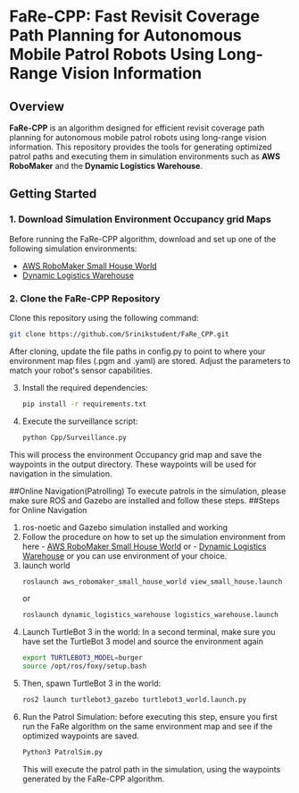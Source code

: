 # FaRe-CPP: Fast Revisit Coverage Path Planning for Autonomous Mobile Patrol Robots Using Long-Range Vision Information

## Overview
**FaRe-CPP** is an algorithm designed for efficient revisit coverage path planning for autonomous mobile patrol robots using long-range vision information. This repository provides the tools for generating optimized patrol paths and executing them in simulation environments such as **AWS RoboMaker** and the **Dynamic Logistics Warehouse**.

## Getting Started

### 1. Download Simulation Environment Occupancy grid Maps

Before running the FaRe-CPP algorithm, download and set up one of the following simulation environments:
- [AWS RoboMaker Small House World](https://github.com/aws-robotics/aws-robomaker-small-house-world)
- [Dynamic Logistics Warehouse](https://github.com/belal-ibrahim/dynamic_logistics_warehouse)

### 2. Clone the FaRe-CPP Repository

Clone this repository using the following command:

```bash
git clone https://github.com/Srinikstudent/FaRe_CPP.git
```
After cloning, update the file paths in config.py to point to where your environment map files (.pgm and .yaml) are stored. Adjust the parameters to match your robot's sensor capabilities.

3. Install the required dependencies:

    ```bash
    pip install -r requirements.txt
    ```

4. Execute the surveillance script:

    ```bash
    python Cpp/Surveillance.py
    ```

This will process the environment Occupancy grid map and save the waypoints in the output directory. These waypoints will be used for navigation in the simulation.

##Online Navigation(Patrolling)
To execute patrols in the simulation, please make sure ROS and Gazebo are installed and follow these steps.
##Steps for Online Navigation
1. ros-noetic and Gazebo simulation installed and working
2. Follow the procedure  on how to set up the simulation environment from here - [AWS RoboMaker Small House World](https://github.com/aws-robotics/aws-robomaker-small-house-world)  or - [Dynamic Logistics Warehouse](https://github.com/belal-ibrahim/dynamic_logistics_warehouse) or you can use environment of your choice.
3. launch world 
   ```bash
   roslaunch aws_robomaker_small_house_world view_small_house.launch
   ```
   or
   ```bash
   roslaunch dynamic_logistics_warehouse logistics_warehouse.launch
   ```
4. Launch TurtleBot 3 in the world: In a second terminal, make sure you have set the TurtleBot 3 model and source the environment again
   ```bash
   export TURTLEBOT3_MODEL=burger  
   source /opt/ros/foxy/setup.bash
   ```
5. Then, spawn TurtleBot 3 in the world:
   ```bash
   ros2 launch turtlebot3_gazebo turtlebot3_world.launch.py
   ```
6. Run the Patrol Simulation: before executing this step, ensure you first run the FaRe algorithm on the same environment map and see if the optimized waypoints are saved.
   ```bash
   Python3 PatrolSim.py
   ```
   This will execute the patrol path in the simulation, using the waypoints generated by the FaRe-CPP algorithm.
   
   
   
